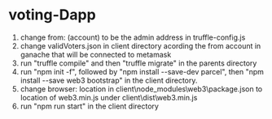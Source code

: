 # voting-Dapp

1. change from: (account) to be the admin address in truffle-config.js
2. change validVoters.json in client directory acording the from account in ganache that will be connected to metamask
3. run "truffle compile" and then "truffle migrate" in the parents directory
4. run "npm init -f", followed by "npm install --save-dev parcel", then "npm install --save web3 bootstrap" in the client directory.
5. change browser: location in client\node_modules\web3\package.json to location of web3.min.js under client\dist\web3.min.js
6. run "npm run start" in the client directory
